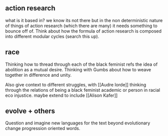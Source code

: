 ## action research

what is it based in? we know its not there but in the non deterministic nature of things of action research (which there are many) it needs something to bounce off of. Think about how the formula of action research is composed into different modular cycles (search this up). 

## race

Thinking how to thread through each of the black feminist refs the idea of abolition as a mutual desire. Thinking with Gumbs about how to weave together in difference and unity. 

Also give context to different struggles, with [[Audre lorde]] thinking through the relations of being a black feminist academic or person in racial eco injustice. maybe extend to include [[Alison Kafer]]

## evolve + others

Question and imagine new languages for the text beyond evolutionary change progression oriented words.